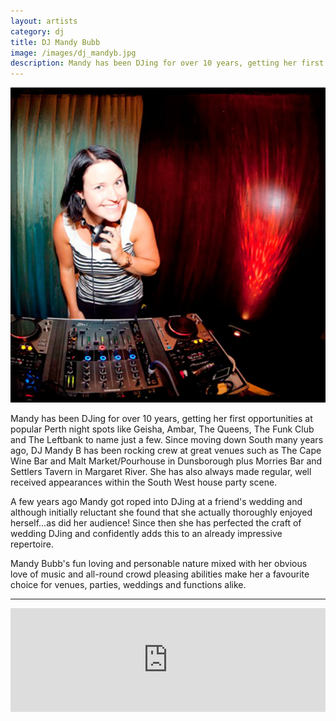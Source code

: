 ```yaml
---
layout: artists
category: dj
title: DJ Mandy Bubb
image: /images/dj_mandyb.jpg
description: Mandy has been DJing for over 10 years, getting her first opportunities at popular Perth night spots like Geisha, Ambar, The Queens, The Funk Club and The Leftbank to name just a few.
---
```


![DJ Mandy B](/images/dj_mandyb.jpg)

Mandy has been DJing for over 10 years, getting her first opportunities at popular Perth night spots like Geisha, Ambar, The Queens, The Funk Club and The Leftbank to name just a few. Since moving down South many years ago, DJ Mandy B has been rocking crew at great venues such as The Cape Wine Bar and Malt Market/Pourhouse in Dunsborough plus Morries Bar and Settlers Tavern in Margaret River. She has also always made regular, well received appearances within the South West house party scene.

A few years ago Mandy got roped into DJing at a friend's wedding and although initially reluctant she found that she actually thoroughly enjoyed herself...as did her audience! Since then she has perfected the craft of wedding DJing and confidently adds this to an already impressive repertoire.

Mandy Bubb's fun loving and personable nature mixed with her obvious love of music and all-round crowd pleasing abilities make her a favourite choice for venues, parties, weddings and functions alike. 

----

<iframe width="100%" height="166" scrolling="no" frameborder="no" src="https://w.soundcloud.com/player/?url=http%3A%2F%2Fapi.soundcloud.com%2Ftracks%2F111042264%3Fsecret_token%3Ds-pcxps"></iframe>
